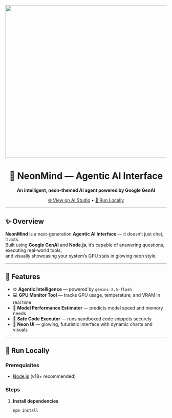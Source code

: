 <div align="center">
  <img width="1200" height="475" alt="GHBanner" src="https://github.com/user-attachments/assets/0aa67016-6eaf-458a-adb2-6e31a0763ed6" />
  <h1>🚀 NeonMind — Agentic AI Interface</h1>
  <p><b>An intelligent, neon-themed AI agent powered by Google GenAI</b></p>
  <p>
    <a href="https://ai.studio/apps/temp/1">🌐 View on AI Studio</a> •
    <a href="#run-locally">🧠 Run Locally</a>
  </p>
</div>

---

## ✨ Overview
**NeonMind** is a next-generation **Agentic AI Interface** — it doesn’t just chat, it acts.  
Built using **Google GenAI** and **Node.js**, it’s capable of answering questions, executing real-world tools,  
and visually showcasing your system’s GPU stats in glowing neon style.

---

## 🧩 Features

- ⚙️ **Agentic Intelligence** — powered by `gemini-2.5-flash`  
- 💻 **GPU Monitor Tool** — tracks GPU usage, temperature, and VRAM in real time  
- 🧮 **Model Performance Estimator** — predicts model speed and memory needs  
- 🧠 **Safe Code Executor** — runs sandboxed code snippets securely  
- 🎨 **Neon UI** — glowing, futuristic interface with dynamic charts and visuals  

---

## 🧠 Run Locally

### **Prerequisites**
- [Node.js](https://nodejs.org/) (v18+ recommended)

### **Steps**
1. **Install dependencies**
   ```bash
   npm install
